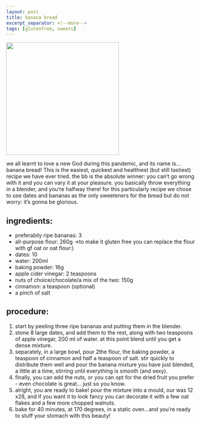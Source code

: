 ```yaml
---
layout: post
title: banana bread
excerpt_separator: <!--more-->
tags: [glutenfree, sweets]
---
```


 <img src="../../../images/banana-bread.jpeg" width="300">
 
 
 <!--more-->


we all learnt to love a new God during this pandemic, and its name is…banana bread! This is the easiest, quickest and healthiest (but still tastiest) recipe we have ever tried. the bb is the absolute winner: you can’t go wrong with it and you can vary it at your pleasure. you basically throw everything in a blender, and you’re halfway there! for this particularly recipe we chose to use dates and bananas as the only sweeteners for the bread but do not worry: it’s gonna be glorious.

## ingredients:

- preferabily ripe bananas: 3
- all-purpose flour: 260g ->to make it gluten free you can replace the flour with gf oat or oat flour:)
- dates: 10 
- water: 200ml
- baking powder: 16g
- apple cider vinegar: 2 teaspoons
- nuts of choice/chocolate/a mix of the two: 150g
- cinnamon: a teaspoon (optional)
- a pinch of salt

## procedure:
1. start by peeling three ripe bananas and putting them in the blender. 
2. stone 8 large dates, and add them to the rest, along with two teaspoons of apple vinegar, 200 ml of water. at this point blend until you get a dense mixture. 
3. separately, in a large bowl, pour 2the flour, the baking powder, a teaspoon of cinnamon and half a teaspoon of salt. stir quickly to distribute them well and pour the banana mixture you have just blended, a little at a time, stirring until everything is smooth (and sexy). 
4. finally, you can add the nuts, or you can opt for the dried fruit you prefer - even chocolate is great… just so you know. 
5. alright, you are ready to bake! pour the mixture into a mould, our was 12 x28, and if you want it to look fancy you can decorate it with a few oat flakes and a few more chopped walnuts. 
6. bake for 40 minutes, at 170 degrees, in a static oven...and you’re ready to stuff your stomach with this beauty!


